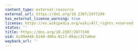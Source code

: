 ```yaml
---
content_type: external-resource
external_url: https://doi.org/10.2307/2977249
has_external_license_warning: true
license: https://en.wikipedia.org/wiki/All_rights_reserved
status: ''
title: https://doi.org/10.2307/2977249
uid: bc89e446-b240-406a-821f-09acc317a0ee
wayback_url: ''
---
```

